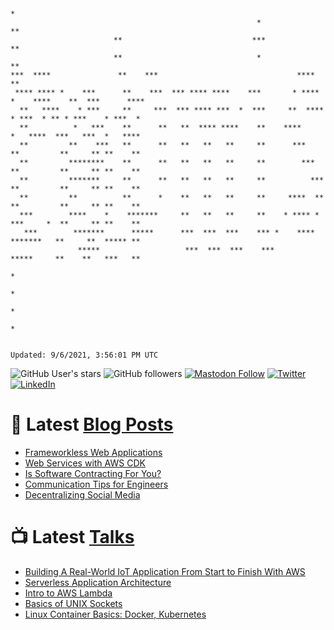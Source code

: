 ```

                                                                                     *
                                                       *                           **
                       **                             ***                          **
                       **                              *                           **
***  ****               **    ***                               ****               **
 **** **** *    ***      **    ***  *** **** ****    ***       * **** *    ****    **  ***      ****
  **   ****    * ***     **     ***  *** **** ***  *  ***     **  ****    * ***  * ** * ***    * ***  *
  **          *   ***    **      **   **  **** ****    **    ****        *   ****  ***   ***  *   ****
  **         **    ***   **      **   **   **   **     **      ***      **         **     ** **    **
  **         ********    **      **   **   **   **     **        ***    **         **     ** **    **
  **         *******     **      **   **   **   **     **          ***  **         **     ** **    **
  **         **          **      *    **   **   **     **     ****  **  **         **     ** **    **
  ***        ****    *    *******     **   **   **     **    * **** *   ***     *  **     ** **    **
   ***        *******      *****      ***  ***  ***    *** *    ****     *******   **     **  ***** **
               *****                   ***  ***  ***    ***               *****     **    **   ***   **
                                                                                          *
                                                                                         *
                                                                                        *
                                                                                       *


Updated: 9/6/2021, 3:56:01 PM UTC
```

![GitHub User's stars](https://img.shields.io/github/stars/revmischa?style=for-the-badge&logoColor=white&color=1CA2F1&logo=github)
![GitHub followers](https://img.shields.io/github/followers/revmischa?style=for-the-badge&logo=github&logoColor=white&color=1CA2F1)
[![Mastodon Follow](https://img.shields.io/mastodon/follow/38970?domain=https%3A%2F%2Fsocial.coop&label=ActivityPub&logoColor=white&logo=mastodon&color=1CA2F1&style=for-the-badge)](https://social.coop/@wooster)
[![Twitter](https://img.shields.io/badge/Twitter-Profile-informational?style=for-the-badge&logo=twitter&logoColor=white&color=1CA2F1)](https://twitter.com/spiegelmock)
[![LinkedIn](https://img.shields.io/badge/LinkedIn-Profile-informational?style=for-the-badge&logo=linkedin&logoColor=white&color=0D76A8)](https://www.linkedin.com/in/spiegelmock/)



# 📩 Latest [Blog Posts](https://spiegelmock.com)
<!-- BLOG-POST-LIST:START -->
- [Frameworkless Web Applications](https://spiegelmock.com/2021/05/29/frameworkless-web-applications-aws-cdk/)
- [Web Services with AWS CDK](https://spiegelmock.com/2021/01/25/web-services-with-aws-cdk/)
- [Is Software Contracting For You?](https://spiegelmock.com/2020/10/20/is-software-contracting-for-you/)
- [Communication Tips for Engineers](https://spiegelmock.com/2020/07/22/communication-tips-for-engineers/)
- [Decentralizing Social Media](https://spiegelmock.com/2020/05/28/decentralizing-social-media/)
<!-- BLOG-POST-LIST:END -->

# 📺 Latest [Talks](https://github.com/revmischa/talks)
- [Building A Real-World IoT Application From Start to Finish With AWS](https://www.youtube.com/watch?v=vJ4Gjn0Bmi0)
- [Serverless Application Architecture](https://www.youtube.com/watch?v=rXPwLZJ9l2M)
- [Intro to AWS Lambda](https://www.youtube.com/watch?v=bGzty_IUDP0)
- [Basics of UNIX Sockets](https://www.youtube.com/watch?v=8TGV4zcd9k4)
- [Linux Container Basics: Docker, Kubernetes](https://www.youtube.com/watch?v=3f5wWYLWOtQ)
